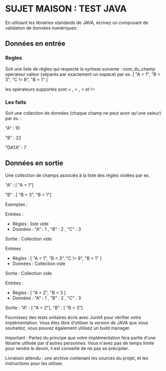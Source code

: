 SUJET MAISON : TEST JAVA
========================

En utilisant les librairies standards de JAVA, écrivez un composant de validation de données numériques:

Données en entrée 
-----------------

### Regles
Soit une liste de règles qui respecte la syntaxe suivante : 
nom_du_champ operateur valeur   (séparés par exactement un espace)
par ex. [ "A = 1", "B < 3", "C != 8",  "B = 1" ]

les opérateurs supportés sont = , > , < et  != 

### Les faits
Soit une collection de données (chaque champ ne peut avoir qu'une valeur) 
par ex. : 

"A" : 10

"B" : 22

"DATA" : 7

Données en sortie
-----------------

Une collection de champs associés à la liste des règles violées 
par ex. 

"A" : [ "A = 1"]

"B" : [ "B < 3", "B = 1"]

Exemples :

Entrées :

 - Règles : liste vide 
 - Données : "A" : 1 , "B" : 2 , "C" : 3	

Sortie : Collection vide

Entrées 	

 - Règles : [ "A = 1", "B < 3", "C !=  8",  "B > 1" ]
 - Données : Collection vide	

Sortie : Collection vide

Entrées : 
 
 - Règles : [ "A = 2", "B = 3 ]
 - Données : "A" : 1 , "B" : 2 , "C" : 3	

Sortie : "A" : [ "A = 2"], "B" : [ "B = 3"]

Fournissez des tests unitaires écris avec Junit4 pour vérifier votre implémentation. Vous êtes libre d’utiliser la version de JAVA que vous souhaitez, vous pouvez également utilisez un build manager. 

Important : Partez du principe que votre implémentation fera partie d'une librairie utilisée par d'autres personnes.
Vous n'avez pas de temps limite pour rendre le devoir, il est conseillé de ne pas se précipiter.

Livraison attendu : une archive contenant les sources du projet, et les instructions pour les utiliser.
